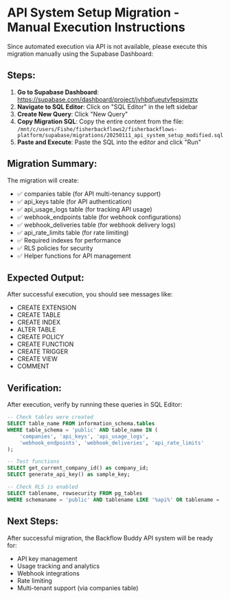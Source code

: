 
# API System Setup Migration - Manual Execution Instructions

Since automated execution via API is not available, please execute this migration manually using the Supabase Dashboard:

## Steps:

1. **Go to Supabase Dashboard**: https://supabase.com/dashboard/project/jvhbqfueutvfepsjmztx
2. **Navigate to SQL Editor**: Click on "SQL Editor" in the left sidebar
3. **Create New Query**: Click "New Query"
4. **Copy Migration SQL**: Copy the entire content from the file:
   `/mnt/c/users/Fishe/fisherbackflows2/fisherbackflows-platform/supabase/migrations/20250111_api_system_setup_modified.sql`
5. **Paste and Execute**: Paste the SQL into the editor and click "Run"

## Migration Summary:

The migration will create:
- ✅ companies table (for API multi-tenancy support)
- ✅ api_keys table (for API authentication)
- ✅ api_usage_logs table (for tracking API usage)
- ✅ webhook_endpoints table (for webhook configurations)
- ✅ webhook_deliveries table (for webhook delivery logs)
- ✅ api_rate_limits table (for rate limiting)
- ✅ Required indexes for performance
- ✅ RLS policies for security
- ✅ Helper functions for API management

## Expected Output:

After successful execution, you should see messages like:
- CREATE EXTENSION
- CREATE TABLE
- CREATE INDEX
- ALTER TABLE
- CREATE POLICY
- CREATE FUNCTION
- CREATE TRIGGER
- CREATE VIEW
- COMMENT

## Verification:

After execution, verify by running these queries in SQL Editor:
```sql
-- Check tables were created
SELECT table_name FROM information_schema.tables 
WHERE table_schema = 'public' AND table_name IN (
    'companies', 'api_keys', 'api_usage_logs', 
    'webhook_endpoints', 'webhook_deliveries', 'api_rate_limits'
);

-- Test functions
SELECT get_current_company_id() as company_id;
SELECT generate_api_key() as sample_key;

-- Check RLS is enabled
SELECT tablename, rowsecurity FROM pg_tables 
WHERE schemaname = 'public' AND tablename LIKE '%api%' OR tablename = 'companies';
```

## Next Steps:

After successful migration, the Backflow Buddy API system will be ready for:
- API key management
- Usage tracking and analytics  
- Webhook integrations
- Rate limiting
- Multi-tenant support (via companies table)

